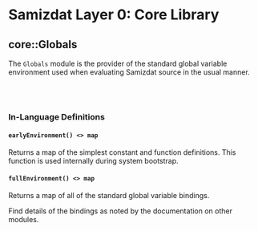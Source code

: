 Samizdat Layer 0: Core Library
==============================

core::Globals
-------------

The `Globals` module is the provider of the standard global variable
environment used when evaluating Samizdat source in the usual manner.

<br><br>
### In-Language Definitions

#### `earlyEnvironment() <> map`

Returns a map of the simplest constant and function definitions. This
function is used internally during system bootstrap.

#### `fullEnvironment() <> map`

Returns a map of all of the standard global variable bindings.

Find details of the bindings as noted by the documentation on other modules.
